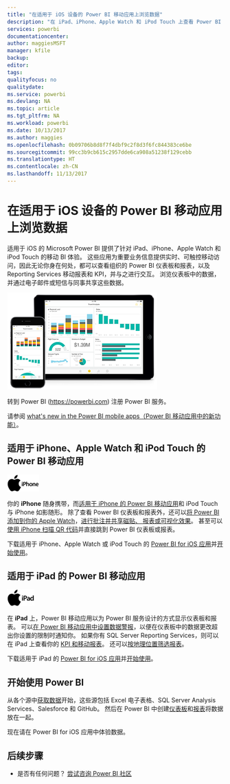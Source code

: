 ```yaml
---
title: "在适用于 iOS 设备的 Power BI 移动应用上浏览数据"
description: "在 iPad、iPhone、Apple Watch 和 iPod Touch 上查看 Power BI 仪表板和报表以及 Reporting Services 移动报表和 KPI，并与之进行交互。"
services: powerbi
documentationcenter: 
author: maggiesMSFT
manager: kfile
backup: 
editor: 
tags: 
qualityfocus: no
qualitydate: 
ms.service: powerbi
ms.devlang: NA
ms.topic: article
ms.tgt_pltfrm: NA
ms.workload: powerbi
ms.date: 10/13/2017
ms.author: maggies
ms.openlocfilehash: 0b09706b8d8f7f4dbf9c2f8d3f6fc844383ce6be
ms.sourcegitcommit: 99cc3b9cb615c2957dde6ca908a51238f129cebb
ms.translationtype: HT
ms.contentlocale: zh-CN
ms.lasthandoff: 11/13/2017
---
```

# <a name="explore-your-data-on-the-power-bi-mobile-app-for-ios-devices"></a>在适用于 iOS 设备的 Power BI 移动应用上浏览数据
适用于 iOS 的 Microsoft Power BI 提供了针对 iPad、iPhone、Apple Watch 和 iPod Touch 的移动 BI 体验。 这些应用为重要业务信息提供实时、可触控移动访问，因此无论你身在何处，都可以查看组织的 Power BI 仪表板和报表，以及 Reporting Services 移动报表和 KPI，并与之进行交互。 浏览仪表板中的数据，并通过电子邮件或短信与同事共享这些数据。

![iPhone 和 iPad](media/mobile-ios-ipad-iphone-apps/pbi_ipad_iphonedevices.png)

转到 Power BI (https://powerbi.com) 注册 Power BI 服务。

请参阅 [what's new in the Power BI mobile apps（Power BI 移动应用中的新功能）](mobile-whats-new-in-the-mobile-apps.md)。

## <a name="power-bi-mobile-app-for-iphone-apple-watch-and-ipod-touch"></a>适用于 iPhone、Apple Watch 和 iPod Touch 的 Power BI 移动应用
![iPhone 徽标](media/mobile-ios-ipad-iphone-apps/iphone-logo-40-px.png)

你的 **iPhone** 随身携带，而[适用于 iPhone 的 Power BI 移动应用](mobile-ipad-app-get-started.md)和 iPod Touch 与 iPhone 如影随形。 除了查看 Power BI 仪表板和报表外，还可以[将 Power BI 添加到你的 Apple Watch](mobile-apple-watch.md)，[进行批注并共享磁贴、 报表或可视化效果](mobile-annotate-and-share-a-tile-from-the-mobile-apps.md)。 甚至可以[使用 iPhone 扫描 QR 代码](mobile-apps-qr-code.md)并直接跳到 Power BI 仪表板或报表。

下载适用于 iPhone、Apple Watch 或 iPod Touch 的 [Power BI for iOS 应用](http://go.microsoft.com/fwlink/?LinkId=522062)并[开始使用](mobile-iphone-app-get-started.md)。

## <a name="power-bi-mobile-app-for-ipad"></a>适用于 iPad 的 Power BI 移动应用
![iPad 徽标](media/mobile-ios-ipad-iphone-apps/ipad-logo-40-px.png)

在 **iPad** 上，Power BI 移动应用以为 Power BI 服务设计的方式显示仪表板和报表。 可以[在 Power BI 移动应用中设置数据警报](mobile-set-data-alerts-in-the-mobile-apps.md)，以便在仪表板中的数据更改超出你设置的限制时通知你。 如果你有 SQL Server Reporting Services，则可以在 iPad 上查看你的 [KPI 和移动报表](mobile-app-ssrs-kpis-mobile-on-premises-reports.md)。 还可以[按地理位置筛选报表](mobile-apps-geographic-filtering.md)。  

下载适用于 iPad 的 [Power BI for iOS 应用](http://go.microsoft.com/fwlink/?LinkId=522062)并[开始使用](mobile-ipad-app-get-started.md)。

## <a name="get-started-with-power-bi"></a>开始使用 Power BI
从各个源中[获取数据](service-get-data.md)开始，这些源包括 Excel 电子表格、SQL Server Analysis Services、Salesforce 和 GitHub。 然后在 Power BI 中创建[仪表板](service-dashboards.md)和[报表](service-reports.md)将数据放在一起。

现在请在 Power BI for iOS 应用中体验数据。

## <a name="next-steps"></a>后续步骤
* 是否有任何问题？ [尝试咨询 Power BI 社区](http://community.powerbi.com/)

